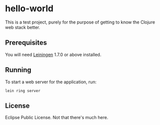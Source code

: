 # hello-world

This is a test project, purely for the purpose of getting to know the Clojure web stack better.

## Prerequisites

You will need [Leiningen][1] 1.7.0 or above installed.

[1]: https://github.com/technomancy/leiningen

## Running

To start a web server for the application, run:

    lein ring server

## License

Eclipse Public License. Not that there's much here.
